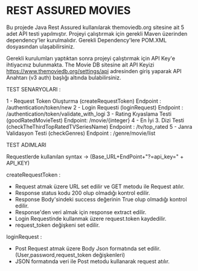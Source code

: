 # REST ASSURED MOVIES

Bu projede Java Rest Assured kullanılarak themoviedb.org sitesine ait 5 adet API testi yapılmıştır. Projeyi çalıştırmak için gerekli Maven üzerinden dependency'ler kurulmalıdır. Gerekli Dependency'lere POM.XML dosyasından ulaşabilirsiniz.

Gerekli kurulumları yaptıktan sonra projeyi çalıştırmak için API Key'e ihtiyacınız bulunmakta. The Movie DB sitesine ait API Keyizi https://www.themoviedb.org/settings/api adresinden giriş yaparak API Anahtarı (v3 auth) başlığı altında bulabilirsiniz.


TEST SENARYOLARI : 

1 - Request Token Oluşturma (createRequestToken) Endpoint : /authentication/token/new
2 - Login Requesti (loginRequest) Endpoint : /authentication/token/validate_with_logi
3 - Rating Kıyaslama Testi (goodRatedMovieTest) Endpoint: /movie/{integer}
4 - En İyi 3. Dizi Testi (checkTheThirdTopRatedTVSeriesName) Endpoint : /tv/top_rated
5 - Janra Validasyon Testi (checkGenres) Endpoint : /genre/movie/list


TEST ADIMLARI 

Requestlerde kullanılan syntax -> (Base_URL+EndPoint+"?=api_key=" + API_KEY)

createRequestToken :

- Request atmak üzere URL set edilir ve GET metodu ile Request atılır.
- Response status kodu 200 olup olmadığı kontrol edilir.
- Response Body'sindeki success değerinin True olup olmadığı kontrol edilir.
- Response'den veri almak için response extract edilir.
- Login Requestinde kullanmak üzere request.token kaydedilir.
- request_token değişkeni set edilir.

loginRequest :

- Post Request atmak üzere Body Json formatında set edilir. (User,password,request_token değişkenleri)
- JSON formatında veri ile Post metodu kullanarak request atılır. 

